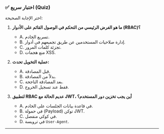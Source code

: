 ### ✅ اختبار سريع (Quiz)
اختر الإجابة الصحيحة:

1.  **ما هو الغرض الرئيسي من التحكم في الوصول القائم على الأدوار (RBAC)؟**
    * A. تسريع الخادم.
    * B. إدارة صلاحيات المستخدمين عن طريق تجميعهم في أدوار.
    * C. تجزئة كلمات المرور.
    * D. منع هجمات XSS.

2.  **عملية التخويل تحدث:**
    * A. قبل المصادقة.
    * B. بدلاً من المصادقة.
    * C. بعد المصادقة الناجحة.
    * D. فقط عند تسجيل الخروج.

3.  **لتطبيق RBAC عديم الحالة مع JWT، أين يجب تخزين دور المستخدم؟**
    * A. في قاعدة بيانات الجلسات على الخادم.
    * B. في حمولة (Payload) توكن JWT.
    * C. في كوكي منفصل.
    * D. في ترويسة `User-Agent`.

---